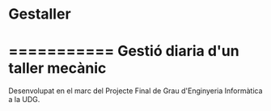 # Gestaller
===========
Gestió diaria d'un taller mecànic
===========
Desenvolupat en el marc del Projecte Final de Grau d'Enginyeria Informàtica a la UDG.
